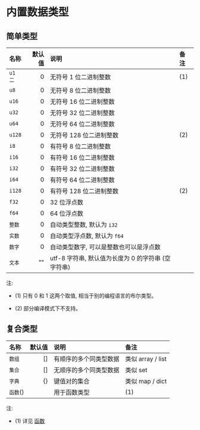# 内置数据类型


## 简单类型

| 名称 | 默认值 | 说明 | 备注 |
| :--- | -----: | :--- | :--- |
| `u1` `二` | 0 | 无符号 1 位二进制整数 | (1) |
| `u8` | 0 | 无符号 8 位二进制整数 | |
| `u16` | 0 | 无符号 16 位二进制整数 | |
| `u32` | 0 | 无符号 32 位二进制整数 | |
| `u64` | 0 | 无符号 64 位二进制整数 | |
| `u128` | 0 | 无符号 128 位二进制整数 | (2) |
| `i8` | 0 | 有符号 8 位二进制整数 | |
| `i16` | 0 | 有符号 16 位二进制整数 | |
| `i32` | 0 | 有符号 32 位二进制整数 | |
| `i64` | 0 | 有符号 64 位二进制整数 | |
| `i128` | 0 | 有符号 128 位二进制整数 | (2) |
| `f32` | 0 | 32 位浮点数 | |
| `f64` | 0 | 64 位浮点数 | |
| `整数` | 0 | 自动类型整数, 默认为 `i32` | |
| `实数` | 0 | 自动类型浮点数, 默认为 `f64` | |
| `数字` | 0 | 自动类型数字, 可以是整数也可以是浮点数 | |
| `文本` | "" | utf-8 字符串, 默认值为长度为 0 的字符串 (空字符串) | |

注:

+ (1) 只有 0 和 1 这两个取值, 相当于别的编程语言的布尔类型。

+ (2) 部分编译模式下不支持。


## 复合类型

| 名称 | 默认值 | 说明 | 备注 |
| :--- | -----: | :--- | :--- |
| `数组` | [] | 有顺序的多个同类型数据 | 类似 array / list |
| `集合` | [] | 无顺序的多个同类型数据 | 类似 set |
| `字典` | {} | 键值对的集合 | 类似 map / dict |
| `函数`() | | 用于函数类型 | (1) |

注:

+ (1) 详见 [函数](./8_函数.md)
